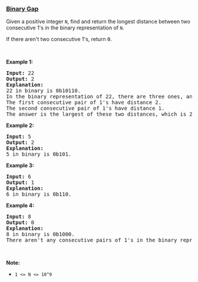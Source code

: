 ### [Binary Gap](https://leetcode.com/problems/binary-gap)

<p>Given a positive&nbsp;integer <code>N</code>, find and return the longest distance between two consecutive 1&#39;s in the binary representation of <code>N</code>.</p>

<p>If there aren&#39;t two consecutive 1&#39;s, return <font face="monospace">0</font>.</p>

<p>&nbsp;</p>

<div>
<div>
<div>
<ul>
</ul>
</div>
</div>
</div>

<div>
<p><strong>Example 1:</strong></p>

<pre>
<strong>Input: </strong><span id="example-input-1-1">22</span>
<strong>Output: </strong>2
<strong>Explanation: </strong>
22 in binary is 0b10110.
In the binary representation of 22, there are three ones, and two consecutive pairs of 1&#39;s.
The first consecutive pair of 1&#39;s have distance 2.
The second consecutive pair of 1&#39;s have distance 1.
The answer is the largest of these two distances, which is 2.
</pre>

<div>
<p><strong>Example 2:</strong></p>

<pre>
<strong>Input: </strong><span id="example-input-2-1">5</span>
<strong>Output: </strong><span id="example-output-2">2</span>
<strong>Explanation: </strong>
5 in binary is 0b101.
</pre>

<div>
<p><strong>Example 3:</strong></p>

<pre>
<strong>Input: </strong><span id="example-input-3-1">6</span>
<strong>Output: </strong><span id="example-output-3">1</span>
<strong>Explanation: </strong>
6 in binary is 0b110.
</pre>

<div>
<p><strong>Example 4:</strong></p>

<pre>
<strong>Input: </strong><span id="example-input-4-1">8</span>
<strong>Output: </strong><span id="example-output-4">0</span>
<strong>Explanation: </strong>
8 in binary is 0b1000.
There aren&#39;t any consecutive pairs of 1&#39;s in the binary representation of 8, so we return 0.
</pre>

<p>&nbsp;</p>

<div>
<div>
<div>
<p><strong>Note:</strong></p>

<ul>
	<li><code>1 &lt;= N &lt;= 10^9</code></li>
</ul>
</div>
</div>
</div>
</div>
</div>
</div>
</div>
